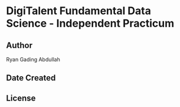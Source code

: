 # DigiTalent Fundamental Data Science - Independent Practicum

## Author

Ryan Gading Abdullah

## Date Created

## License
